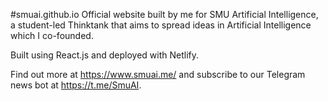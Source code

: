 #smuai.github.io
Official website built by me for SMU Artificial Intelligence, a student-led Thinktank that aims to spread ideas in Artificial Intelligence which I co-founded.

Built using React.js and deployed with Netlify.

Find out more at https://www.smuai.me/ and subscribe to our Telegram news bot at https://t.me/SmuAI.
